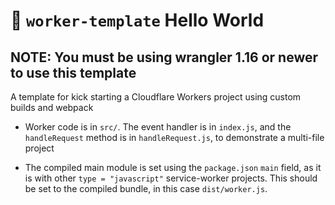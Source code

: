 # 👷 `worker-template` Hello World

## NOTE: You must be using wrangler 1.16 or newer to use this template

A template for kick starting a Cloudflare Workers project using custom builds and webpack

* Worker code is in `src/`. The event handler is in `index.js`, and the `handleRequest` method is in
  `handleRequest.js`, to demonstrate a multi-file project

* The compiled main module is set using the `package.json` `main` field, as it is with other
  `type = "javascript"` service-worker projects. This should be set to the compiled bundle,
  in this case `dist/worker.js`.
